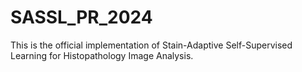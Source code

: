 # SASSL_PR_2024
This is the official implementation of Stain-Adaptive Self-Supervised Learning for Histopathology Image Analysis.
